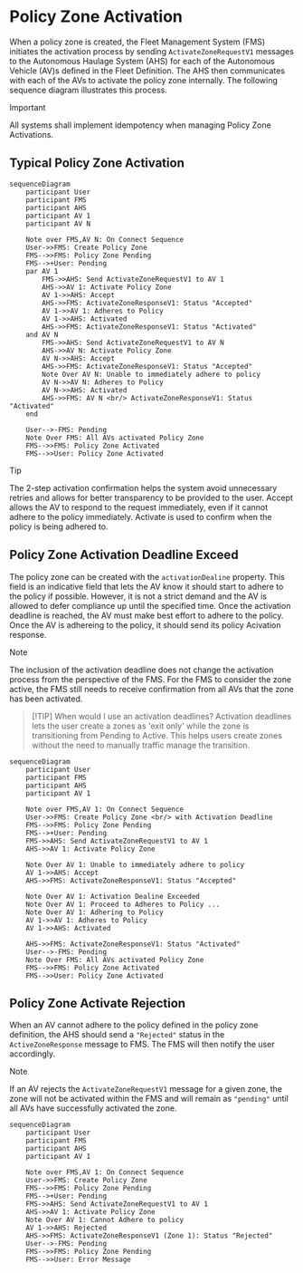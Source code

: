 # Policy Zone Activation
When a policy zone is created, the Fleet Management System (FMS) initiates the activation process by sending `ActivateZoneRequestV1` messages to the Autonomous Haulage System (AHS) for each of the Autonomous Vehicle (AV)s defined in the Fleet Definition. The AHS then communicates with each of the AVs to activate the policy zone internally. The following sequence diagram illustrates this process.

> [!IMPORTANT]
> All systems shall implement idempotency when managing Policy Zone Activations.

## Typical Policy Zone Activation

```mermaid
sequenceDiagram
    participant User
    participant FMS
    participant AHS
    participant AV 1
    participant AV N

    Note over FMS,AV N: On Connect Sequence
    User->>FMS: Create Policy Zone
    FMS-->>FMS: Policy Zone Pending
    FMS-->+User: Pending
    par AV 1
        FMS->>AHS: Send ActivateZoneRequestV1 to AV 1
        AHS->>AV 1: Activate Policy Zone
        AV 1->>AHS: Accept
        AHS->>FMS: ActivateZoneResponseV1: Status "Accepted"
        AV 1->>AV 1: Adheres to Policy
        AV 1->>AHS: Activated
        AHS->>FMS: ActivateZoneResponseV1: Status "Activated"
    and AV N
        FMS->>AHS: Send ActivateZoneRequestV1 to AV N
        AHS->>AV N: Activate Policy Zone
        AV N->>AHS: Accept
        AHS->>FMS: ActivateZoneResponseV1: Status "Accepted"
        Note Over AV N: Unable to immediately adhere to policy
        AV N->>AV N: Adheres to Policy
        AV N->>AHS: Activated
        AHS->>FMS: AV N <br/> ActivateZoneResponseV1: Status "Activated"
    end

    User-->-FMS: Pending
    Note Over FMS: All AVs activated Policy Zone
    FMS-->>FMS: Policy Zone Activated
    FMS-->>User: Policy Zone Activated
```

> [!TIP]
> The 2-step activation confirmation helps the system avoid unnecessary retries and allows for better transparency to be provided to the user. Accept allows the AV to respond to the request immediately, even if it cannot adhere to the policy immediately. Activate is used to confirm when the policy is being adhered to.

## Policy Zone Activation Deadline Exceed
The policy zone can be created with the `activationDealine` property. This field is an indicative field that lets the AV know it should start to adhere to the policy if possible. However, it is not a strict demand and the AV is allowed to defer compliance up until the specified time. Once the activation deadline is reached, the AV must make best effort to adhere to the policy. Once the AV is adhereing to the policy, it should send its policy Acivation response.

> [!NOTE]
> The inclusion of the activation deadline does not change the activation process from the perspective of the FMS. For the FMS to consider the zone active, the FMS still needs to receive confirmation from all AVs that the zone has been activated.

> [!TIP] When would I use an activation deadlines?
> Activation deadlines lets the user create a zones as 'exit only' while the zone is transitioning from Pending to Active. This helps users create zones without the need to manually traffic manage the transition.

```mermaid
sequenceDiagram
    participant User
    participant FMS
    participant AHS
    participant AV 1

    Note over FMS,AV 1: On Connect Sequence
    User->>FMS: Create Policy Zone <br/> with Activation Deadline
    FMS-->>FMS: Policy Zone Pending
    FMS-->+User: Pending
    FMS->>AHS: Send ActivateZoneRequestV1 to AV 1
    AHS->>AV 1: Activate Policy Zone

    Note Over AV 1: Unable to immediately adhere to policy
    AV 1->>AHS: Accept
    AHS->>FMS: ActivateZoneResponseV1: Status "Accepted"

    Note Over AV 1: Activation Dealine Exceeded
    Note Over AV 1: Proceed to Adheres to Policy ...
    Note Over AV 1: Adhering to Policy
    AV 1->>AV 1: Adheres to Policy
    AV 1->>AHS: Activated

    AHS->>FMS: ActivateZoneResponseV1: Status "Activated"
    User-->-FMS: Pending
    Note Over FMS: All AVs activated Policy Zone
    FMS-->>FMS: Policy Zone Activated
    FMS-->>User: Policy Zone Activated
```

## Policy Zone Activate Rejection
When an AV cannot adhere to the policy defined in the policy zone definition, the AHS should send a `"Rejected"` status in the `ActiveZoneResponse` message to FMS. The FMS will then notify the user accordingly.

> [!NOTE]
> If an AV rejects the `ActivateZoneRequestV1` message for a given zone, the zone will not be activated within the FMS and will remain as `"pending"` until all AVs have successfully activated the zone.

```mermaid
sequenceDiagram
    participant User
    participant FMS
    participant AHS
    participant AV 1

    Note over FMS,AV 1: On Connect Sequence
    User->>FMS: Create Policy Zone
    FMS-->>FMS: Policy Zone Pending
    FMS-->+User: Pending
    FMS->>AHS: Send ActivateZoneRequestV1 to AV 1
    AHS->>AV 1: Activate Policy Zone
    Note Over AV 1: Cannot Adhere to policy
    AV 1->>AHS: Rejected
    AHS->>FMS: ActivateZoneResponseV1 (Zone 1): Status "Rejected"
    User-->-FMS: Pending
    FMS-->>FMS: Policy Zone Pending
    FMS-->>User: Error Message
```